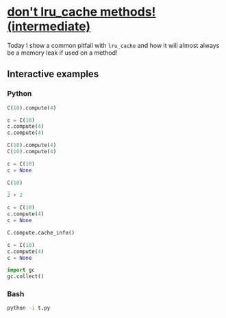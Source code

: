 # [don't lru\_cache methods! (intermediate)](https://youtu.be/sVjtp6tGo0g)

Today I show a common pitfall with `lru_cache` and how it will almost always be a memory leak if used on a method!

## Interactive examples

### Python

```python
C(10).compute(4)

c = C(10)
c.compute(4)
c.compute(4)

C(10).compute(4)
C(10).compute(4)

c = C(10)
c = None

C(10)
_
2 + 2

c = C(10)
c.compute(4)
c = None

C.compute.cache_info()

c = C(10)
c.compute(4)
c = None

import gc
gc.collect()
```

### Bash

```bash
python -i t.py
```
